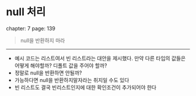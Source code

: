 # null 처리

chapter: 7
page: 139

> null을 반환하지 마라

---

- 예시 코드는 리스트여서 빈 리스트라는 대안을 제시했다. 만약 다른 타입의 값들은 어떻게 해야할까? 디폴트 값을 주어야 할까?
- 정말로 null을 반환하면 안될까?
- 가능하다면 null을 반환하지말자라는 취지일 수도 있다
- 빈 리스트도 결국 빈리스트인지에 대한 확인조건이 추가되어야 한다
